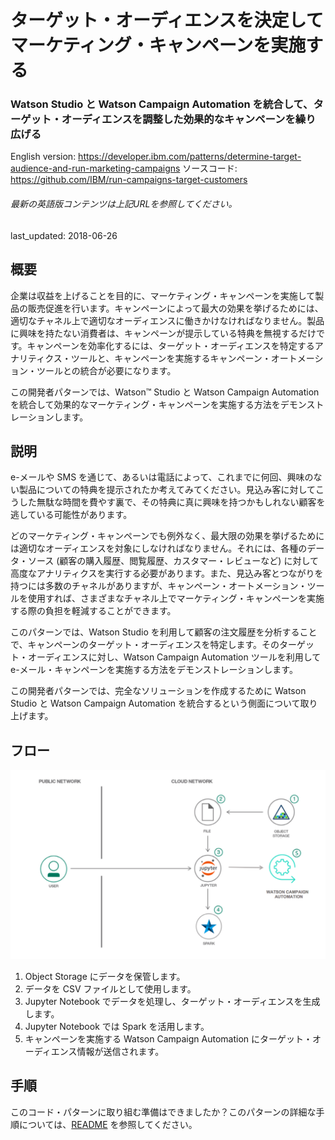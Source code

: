 # ターゲット・オーディエンスを決定してマーケティング・キャンペーンを実施する

### Watson Studio と Watson Campaign Automation を統合して、ターゲット・オーディエンスを調整した効果的なキャンペーンを繰り広げる

English version: https://developer.ibm.com/patterns/determine-target-audience-and-run-marketing-campaigns
  ソースコード: https://github.com/IBM/run-campaigns-target-customers

###### 最新の英語版コンテンツは上記URLを参照してください。
last_updated: 2018-06-26

 ## 概要

企業は収益を上げることを目的に、マーケティング・キャンペーンを実施して製品の販売促進を行います。キャンペーンによって最大の効果を挙げるためには、適切なチャネル上で適切なオーディエンスに働きかけなければなりません。製品に興味を持たない消費者は、キャンペーンが提示している特典を無視するだけです。キャンペーンを効率化するには、ターゲット・オーディエンスを特定するアナリティクス・ツールと、キャンペーンを実施するキャンペーン・オートメーション・ツールとの統合が必要になります。

この開発者パターンでは、Watson&trade; Studio と Watson Campaign Automation を統合して効果的なマーケティング・キャンペーンを実施する方法をデモンストレーションします。

## 説明

e-メールや SMS を通じて、あるいは電話によって、これまでに何回、興味のない製品についての特典を提示されたか考えてみてください。見込み客に対してこうした無駄な時間を費やす裏で、その特典に真に興味を持つかもしれない顧客を逃している可能性があります。

どのマーケティング・キャンペーンでも例外なく、最大限の効果を挙げるためには適切なオーディエンスを対象にしなければなりません。それには、各種のデータ・ソース (顧客の購入履歴、閲覧履歴、カスタマー・レビューなど) に対して高度なアナリティクスを実行する必要があります。また、見込み客とつながりを持つには多数のチャネルがありますが、キャンペーン・オートメーション・ツールを使用すれば、さまざまなチャネル上でマーケティング・キャンペーンを実施する際の負担を軽減することができます。

このパターンでは、Watson Studio を利用して顧客の注文履歴を分析することで、キャンペーンのターゲット・オーディエンスを特定します。そのターゲット・オーディエンスに対し、Watson Campaign Automation ツールを利用して e-メール・キャンペーンを実施する方法をデモンストレーションします。

この開発者パターンでは、完全なソリューションを作成するために Watson Studio と Watson Campaign Automation を統合するという側面について取り上げます。

## フロー

![フロー](./images/arch-pattern-campaigns-audience.png)

1. Object Storage にデータを保管します。
1. データを CSV ファイルとして使用します。
1. Jupyter Notebook でデータを処理し、ターゲット・オーディエンスを生成します。
1. Jupyter Notebook では Spark を活用します。
1. キャンペーンを実施する Watson Campaign Automation にターゲット・オーディエンス情報が送信されます。

## 手順

このコード・パターンに取り組む準備はできましたか？このパターンの詳細な手順については、[README](https://github.com/IBM/run-campaigns-target-customers/blob/master/README.md) を参照してください。
